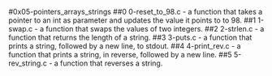 #0x05-pointers_arrays_strings
##0 0-reset_to_98.c - a function that takes a pointer to an int as parameter and updates the value it points to to 98.
##1 1-swap.c - a function that swaps the values of two integers.
##2 2-strlen.c - a function that returns the length of a string.
##3 3-puts.c - a function that prints a string, followed by a new line, to stdout.
##4 4-print_rev.c - a function that prints a string, in reverse, followed by a new line.
##5 5-rev_string.c - a function that reverses a string.

